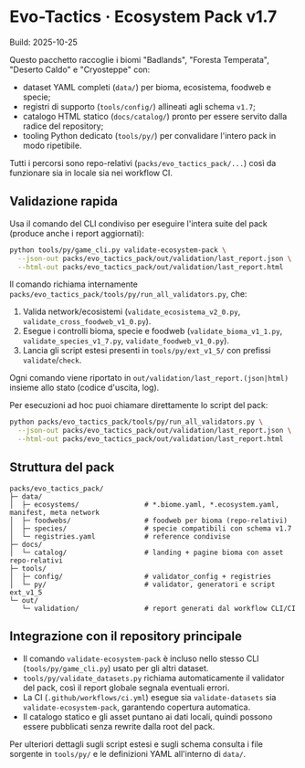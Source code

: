 # Evo-Tactics · Ecosystem Pack v1.7

Build: 2025-10-25

Questo pacchetto raccoglie i biomi "Badlands", "Foresta Temperata", "Deserto Caldo" e "Cryosteppe" con:

- dataset YAML completi (`data/`) per bioma, ecosistema, foodweb e specie;
- registri di supporto (`tools/config/`) allineati agli schema `v1.7`;
- catalogo HTML statico (`docs/catalog/`) pronto per essere servito dalla radice del repository;
- tooling Python dedicato (`tools/py/`) per convalidare l'intero pack in modo ripetibile.

Tutti i percorsi sono repo-relativi (`packs/evo_tactics_pack/...`) così da funzionare sia in locale sia nei workflow CI.

## Validazione rapida

Usa il comando del CLI condiviso per eseguire l'intera suite del pack (produce anche i report aggiornati):

```bash
python tools/py/game_cli.py validate-ecosystem-pack \
  --json-out packs/evo_tactics_pack/out/validation/last_report.json \
  --html-out packs/evo_tactics_pack/out/validation/last_report.html
```

Il comando richiama internamente `packs/evo_tactics_pack/tools/py/run_all_validators.py`, che:

1. Valida network/ecosistemi (`validate_ecosistema_v2_0.py`, `validate_cross_foodweb_v1_0.py`).
2. Esegue i controlli bioma, specie e foodweb (`validate_bioma_v1_1.py`, `validate_species_v1_7.py`, `validate_foodweb_v1_0.py`).
3. Lancia gli script estesi presenti in `tools/py/ext_v1_5/` con prefissi `validate`/`check`.

Ogni comando viene riportato in `out/validation/last_report.(json|html)` insieme allo stato (codice d'uscita, log).

Per esecuzioni ad hoc puoi chiamare direttamente lo script del pack:

```bash
python packs/evo_tactics_pack/tools/py/run_all_validators.py \
  --json-out packs/evo_tactics_pack/out/validation/last_report.json \
  --html-out packs/evo_tactics_pack/out/validation/last_report.html
```

## Struttura del pack

```
packs/evo_tactics_pack/
├─ data/
│  ├─ ecosystems/                # *.biome.yaml, *.ecosystem.yaml, manifest, meta network
│  ├─ foodwebs/                  # foodweb per bioma (repo-relativi)
│  ├─ species/                   # specie compatibili con schema v1.7
│  └─ registries.yaml            # reference condivise
├─ docs/
│  └─ catalog/                   # landing + pagine bioma con asset repo-relativi
├─ tools/
│  ├─ config/                    # validator_config + registries
│  └─ py/                        # validator, generatori e script ext_v1_5
└─ out/
   └─ validation/                # report generati dal workflow CLI/CI
```

## Integrazione con il repository principale

- Il comando `validate-ecosystem-pack` è incluso nello stesso CLI (`tools/py/game_cli.py`) usato per gli altri dataset.
- `tools/py/validate_datasets.py` richiama automaticamente il validator del pack, così il report globale segnala eventuali errori.
- La CI (`.github/workflows/ci.yml`) esegue sia `validate-datasets` sia `validate-ecosystem-pack`, garantendo copertura automatica.
- Il catalogo statico e gli asset puntano ai dati locali, quindi possono essere pubblicati senza rewrite dalla root del pack.

Per ulteriori dettagli sugli script estesi e sugli schema consulta i file sorgente in `tools/py/` e le definizioni YAML all'interno di `data/`.
